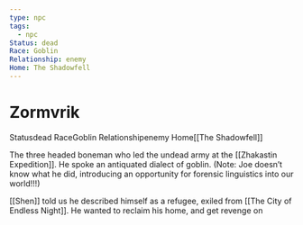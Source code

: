 ```yaml
---
type: npc
tags:
  - npc
Status: dead
Race: Goblin
Relationship: enemy
Home: The Shadowfell
---
```


# Zormvrik
<span class="dataview inline-field"><span class="inline-field-key">Status</span><span class="inline-field-value">dead</span></span>
<span class="dataview inline-field"><span class="inline-field-key">Race</span><span class="inline-field-value">Goblin</span></span>
<span class="dataview inline-field"><span class="inline-field-key">Relationship</span><span class="inline-field-value">enemy</span></span>
<span class="dataview inline-field"><span class="inline-field-key">Home</span><span class="inline-field-value">[[The Shadowfell]]</span></span>

The three headed boneman who led the undead army at the [[Zhakastin Expedition]]. He spoke an antiquated dialect of goblin. 
(Note: Joe doesn’t know what he did, introducing an opportunity for forensic linguistics into our world!!!)

[[Shen]] told us he described himself as a refugee, exiled from [[The City of Endless Night]]. He wanted to reclaim his home, and get revenge on 